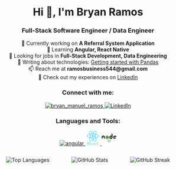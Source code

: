 <h1 align="center">Hi 👋, I'm Bryan Ramos</h1>
<h3 align="center">Full-Stack Software Engineer / Data Engineer</h3>

<p align="center">
  🔭 Currently working on <strong>A Referral System Application</strong> <br />
  🌱 Learning <strong>Angular, React Native</strong> <br />
  💼 Looking for jobs in <strong>Full-Stack Development, Data Engineering</strong> <br />
  📝 Writing about technologies: 
  <a href="https://dev.to/bryan_manuel_ramos/getting-started-with-pandas-the-go-to-library-for-data-analysis-in-python-19hc" target="_blank">
    Getting started with Pandas
  </a> <br />
  📫 Reach me at <strong>ramosbusiness544@gmail.com</strong> <br />
  📄 Check out my experiences on
  <a href="https://www.linkedin.com/in/bryan-ramos-174826279/" target="_blank">LinkedIn</a>
</p>

<h3 align="center">Connect with me:</h3>
<p align="center">
  <a href="https://dev.to/bryan_manuel_ramos" target="blank">
    <img src="https://raw.githubusercontent.com/rahuldkjain/github-profile-readme-generator/master/src/images/icons/Social/devto.svg" alt="bryan_manuel_ramos" height="30" width="40" />
  </a>
  <a href="https://www.linkedin.com/in/bryan-ramos-174826279/" target="blank">
    <img src="https://raw.githubusercontent.com/rahuldkjain/github-profile-readme-generator/master/src/images/icons/Social/linked-in-alt.svg" alt="LinkedIn" height="30" width="40" />
  </a>
</p>

<h3 align="center">Languages and Tools:</h3>
<p align="center">
  <a href="https://angular.io" target="_blank" rel="noreferrer">
    <img src="https://angular.io/assets/images/logos/angular/angular.svg" alt="angular" width="40" height="40"/>
  </a>
  <a href="https://reactjs.org/" target="_blank" rel="noreferrer">
    <img src="https://raw.githubusercontent.com/devicons/devicon/master/icons/react/react-original-wordmark.svg" alt="react" width="40" height="40"/>
  </a>
  <a href="https://nodejs.org" target="_blank" rel="noreferrer">
    <img src="https://raw.githubusercontent.com/devicons/devicon/master/icons/nodejs/nodejs-original-wordmark.svg" alt="nodejs" width="40" height="40"/>
  </a>
  <!-- Add more icons similarly -->
</p>

<div style="display: flex; justify-content: space-around; align-items: center; flex-wrap: wrap;">
  <p><img width='200px' src="https://github-readme-stats.vercel.app/api/top-langs?username=bryanpow&show_icons=true&locale=en&layout=compact" alt="Top Languages" /></p>
  <p><img width='200px' src="https://github-readme-stats.vercel.app/api?username=bryanpow&show_icons=true&locale=en" alt="GitHub Stats" /></p>
  <p><img width='200px' src="https://github-readme-streak-stats.herokuapp.com/?user=bryanpow&" alt="GitHub Streak" /></p>
</div>
